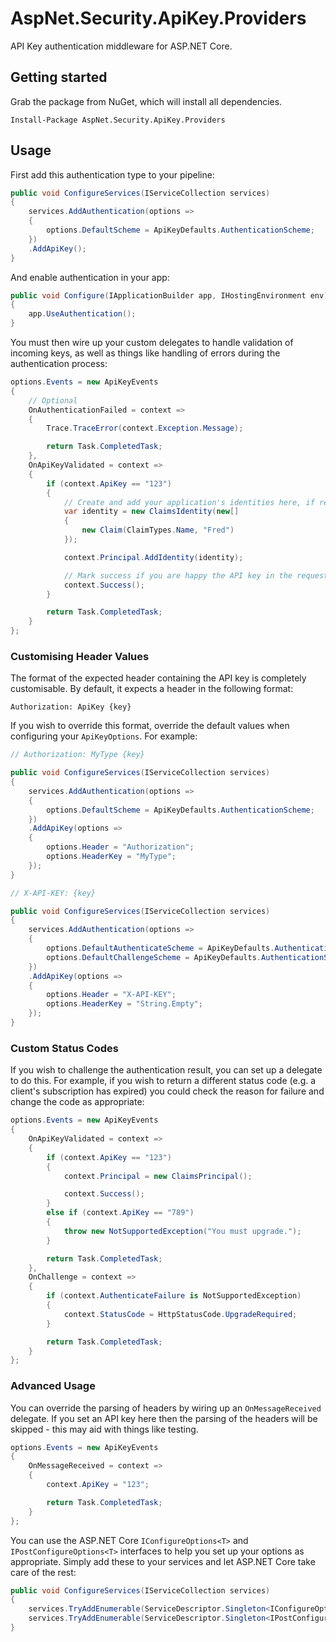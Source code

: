 # AspNet.Security.ApiKey.Providers
 API Key authentication middleware for ASP.NET Core.

## Getting started
Grab the package from NuGet, which will install all dependencies.

`Install-Package AspNet.Security.ApiKey.Providers`

## Usage
First add this authentication type to your pipeline:

```csharp
public void ConfigureServices(IServiceCollection services)
{
    services.AddAuthentication(options =>
    {
        options.DefaultScheme = ApiKeyDefaults.AuthenticationScheme;
    })
    .AddApiKey();
}
```

And enable authentication in your app:

```csharp
public void Configure(IApplicationBuilder app, IHostingEnvironment env)
{
    app.UseAuthentication();
}
```

You must then wire up your custom delegates to handle validation of incoming keys, as well as things like handling of errors during the authentication process:

```csharp
options.Events = new ApiKeyEvents
{
    // Optional
    OnAuthenticationFailed = context =>
    {
        Trace.TraceError(context.Exception.Message);

        return Task.CompletedTask;
    },
    OnApiKeyValidated = context =>
    {
        if (context.ApiKey == "123")
        {
            // Create and add your application's identities here, if required.
            var identity = new ClaimsIdentity(new[]
            {
                new Claim(ClaimTypes.Name, "Fred")
            });

            context.Principal.AddIdentity(identity);

            // Mark success if you are happy the API key in the request is valid.
            context.Success();
        }

        return Task.CompletedTask;
    }
};
```

### Customising Header Values
The format of the expected header containing the API key is completely customisable. By default, it expects a header in the following format:

```
Authorization: ApiKey {key}
```

If you wish to override this format, override the default values when configuring your `ApiKeyOptions`. For example:

```csharp
// Authorization: MyType {key}

public void ConfigureServices(IServiceCollection services)
{
    services.AddAuthentication(options =>
    {
        options.DefaultScheme = ApiKeyDefaults.AuthenticationScheme;
    })
    .AddApiKey(options =>
    {
        options.Header = "Authorization";
        options.HeaderKey = "MyType";
    });
}

// X-API-KEY: {key}

public void ConfigureServices(IServiceCollection services)
{
    services.AddAuthentication(options =>
    {
        options.DefaultAuthenticateScheme = ApiKeyDefaults.AuthenticationScheme;
        options.DefaultChallengeScheme = ApiKeyDefaults.AuthenticationScheme;
    })
    .AddApiKey(options =>
    {
        options.Header = "X-API-KEY";
        options.HeaderKey = "String.Empty";
    });
}
```

### Custom Status Codes
If you wish to challenge the authentication result, you can set up a delegate to do this. For example, if you wish to return a different status code (e.g. a client's subscription has expired) you could check the reason for failure and change the code as appropriate:

```csharp
options.Events = new ApiKeyEvents
{
    OnApiKeyValidated = context =>
    {
        if (context.ApiKey == "123")
        {
            context.Principal = new ClaimsPrincipal();

            context.Success();
        }
        else if (context.ApiKey == "789")
        {
            throw new NotSupportedException("You must upgrade.");
        }

        return Task.CompletedTask;
    },
    OnChallenge = context =>
    {
        if (context.AuthenticateFailure is NotSupportedException)
        {
            context.StatusCode = HttpStatusCode.UpgradeRequired;
        }

        return Task.CompletedTask;
    }
};
```

### Advanced Usage
You can override the parsing of headers by wiring up an `OnMessageReceived` delegate. If you set an API key here then the parsing of the headers will be skipped - this may aid with things like testing.

```csharp
options.Events = new ApiKeyEvents
{
    OnMessageReceived = context =>
    {
        context.ApiKey = "123";

        return Task.CompletedTask;
    }
};
```

You can use the ASP.NET Core `IConfigureOptions<T>` and `IPostConfigureOptions<T>` interfaces to help you set up your options as appropriate. Simply add these to your services and let ASP.NET Core take care of the rest:

```csharp
public void ConfigureServices(IServiceCollection services)
{
    services.TryAddEnumerable(ServiceDescriptor.Singleton<IConfigureOptions<ApiKeyOptions>, MyConfigureOptions>());
    services.TryAddEnumerable(ServiceDescriptor.Singleton<IPostConfigureOptions<ApiKeyOptions>, MyPostConfigureOptions>());
}
```
